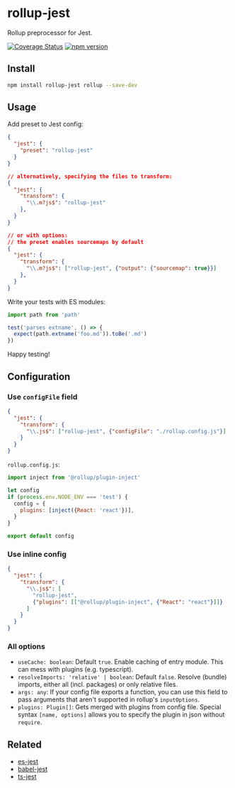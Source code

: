 # rollup-jest

Rollup preprocessor for Jest.

[![Coverage Status](https://coveralls.io/repos/github/ambar/rollup-jest/badge.svg?branch=master)](https://coveralls.io/github/ambar/rollup-jest?branch=master)
[![npm version](https://badgen.net/npm/v/rollup-jest)](https://www.npmjs.com/package/rollup-jest)

## Install

```bash
npm install rollup-jest rollup --save-dev
```

## Usage

Add preset to Jest config:

```json
{
  "jest": {
    "preset": "rollup-jest"
  }
}

// alternatively, specifying the files to transform:
{
  "jest": {
    "transform": {
      "\\.m?js$": "rollup-jest"
    },
  }
}

// or with options:
// the preset enables sourcemaps by default
{
  "jest": {
    "transform": {
      "\\.m?js$": ["rollup-jest", {"output": {"sourcemap": true}}]
    },
  }
}
```

Write your tests with ES modules:

```js
import path from 'path'

test('parses extname', () => {
  expect(path.extname('foo.md')).toBe('.md')
})
```

Happy testing!

## Configuration

### Use `configFile` field

```json
{
  "jest": {
    "transform": {
      "\\.js$": ["rollup-jest", {"configFile": "./rollup.config.js"}]
    }
  }
}
```

`rollup.config.js`:

```js
import inject from '@rollup/plugin-inject'

let config
if (process.env.NODE_ENV === 'test') {
  config = {
    plugins: [inject({React: 'react'})],
  }
}

export default config
```

### Use inline config

```json
{
  "jest": {
    "transform": {
      "\\.js$": [
        "rollup-jest",
        {"plugins": [["@rollup/plugin-inject", {"React": "react"}]]}
      ]
    }
  }
}
```

### All options

- `useCache: boolean`: Default `true`. Enable caching of entry module. This can mess with plugins (e.g. typescript).
- `resolveImports: 'relative' | boolean`: Default `false`. Resolve (bundle) imports, either all (incl. packages) or only relative files.
- `args: any`: If your config file exports a function, you can use this field to pass arguments that aren't supported in rollup's `inputOptions`.
- `plugins: Plugin[]`: Gets merged with plugins from config file. Special syntax `[name, options]` allows you to specify the plugin in json without `require`.

## Related

- [es-jest](https://github.com/ambar/es-jest)
- [babel-jest](https://github.com/facebook/jest/tree/master/packages/babel-jest)
- [ts-jest](https://github.com/kulshekhar/ts-jest)
